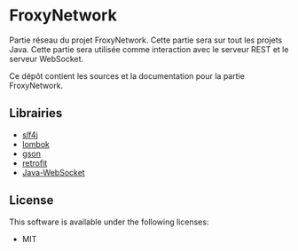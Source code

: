 # FroxyNetwork
Partie réseau du projet FroxyNetwork. Cette partie sera sur tout les projets Java. Cette partie sera utilisée comme interaction avec le serveur REST et le serveur WebSocket.

Ce dépôt contient les sources et la documentation pour la partie FroxyNetwork.

## Librairies
- [slf4j](https://www.slf4j.org/)
- [lombok](https://github.com/rzwitserloot/lombok)
- [gson](https://github.com/google/gson)
- [retrofit](https://github.com/square/retrofit)
- [Java-WebSocket](https://github.com/TooTallNate/Java-WebSocket/)

## License
This software is available under the following licenses:

  * MIT

